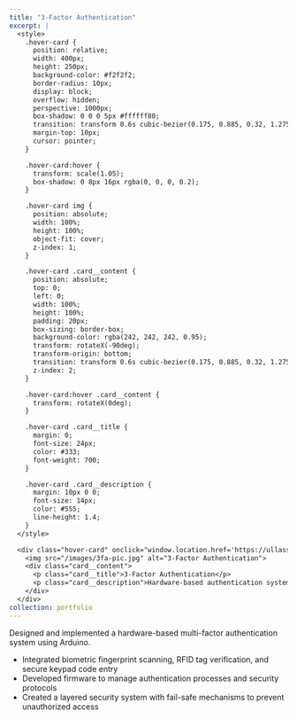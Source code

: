 ```yaml
---
title: "3-Factor Authentication"
excerpt: |
  <style>
    .hover-card {
      position: relative;
      width: 400px;
      height: 250px;
      background-color: #f2f2f2;
      border-radius: 10px;
      display: block;
      overflow: hidden;
      perspective: 1000px;
      box-shadow: 0 0 0 5px #ffffff80;
      transition: transform 0.6s cubic-bezier(0.175, 0.885, 0.32, 1.275), box-shadow 0.6s ease;
      margin-top: 10px;
      cursor: pointer;
    }

    .hover-card:hover {
      transform: scale(1.05);
      box-shadow: 0 8px 16px rgba(0, 0, 0, 0.2);
    }

    .hover-card img {
      position: absolute;
      width: 100%;
      height: 100%;
      object-fit: cover;
      z-index: 1;
    }

    .hover-card .card__content {
      position: absolute;
      top: 0;
      left: 0;
      width: 100%;
      height: 100%;
      padding: 20px;
      box-sizing: border-box;
      background-color: rgba(242, 242, 242, 0.95);
      transform: rotateX(-90deg);
      transform-origin: bottom;
      transition: transform 0.6s cubic-bezier(0.175, 0.885, 0.32, 1.275);
      z-index: 2;
    }

    .hover-card:hover .card__content {
      transform: rotateX(0deg);
    }

    .hover-card .card__title {
      margin: 0;
      font-size: 24px;
      color: #333;
      font-weight: 700;
    }

    .hover-card .card__description {
      margin: 10px 0 0;
      font-size: 14px;
      color: #555;
      line-height: 1.4;
    }
  </style>

  <div class="hover-card" onclick="window.location.href='https://ullassg.github.io/portfolio/4-3factor-auth/';">
    <img src="/images/3fa-pic.jpg" alt="3-Factor Authentication">
    <div class="card__content">
      <p class="card__title">3-Factor Authentication</p>
      <p class="card__description">Hardware-based authentication system using Arduino.</p>
    </div>
  </div>
collection: portfolio
---
```


Designed and implemented a hardware-based multi-factor authentication system using Arduino.

- Integrated biometric fingerprint scanning, RFID tag verification, and secure keypad code entry  
- Developed firmware to manage authentication processes and security protocols  
- Created a layered security system with fail-safe mechanisms to prevent unauthorized access  
